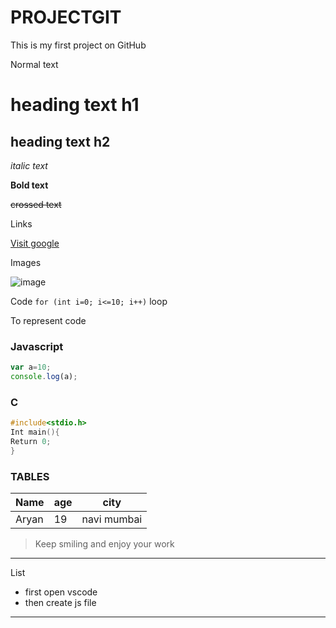# PROJECTGIT
This is my first project on GitHub

Normal text
# heading text h1
## heading text h2
_italic text_

**Bold text**

~~crossed text~~

Links

[Visit google](https://www.google.com "GOOGLE")

Images

![image ](https://avatars.githubusercontent.com/u/63520003?s=96&v=4)

Code `for (int i=0; i<=10; i++)` loop

To represent code

### Javascript
```javascript
var a=10;
console.log(a);
```

### C
```c
#include<stdio.h>
Int main(){
Return 0;
}
```

### TABLES

|Name|age|city|
|----|---|----|
|Aryan|19|navi mumbai|

>Keep smiling and enjoy your work

---

List 

- first open vscode
- then create js file

***

